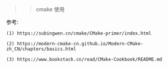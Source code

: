 >> cmake 使用








参考:
    
    (1) https://subingwen.cn/cmake/CMake-primer/index.html

    (2) https://modern-cmake-cn.github.io/Modern-CMake-zh_CN/chapters/basics.html
    
    (3) https://www.bookstack.cn/read/CMake-Cookbook/README.md

